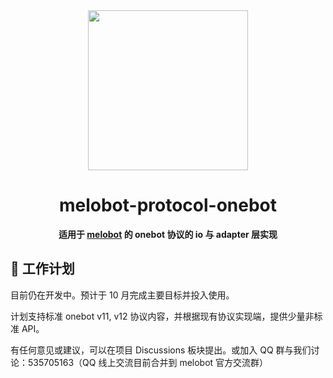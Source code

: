 <div align="center">
  <img width=256 src="https://github.com/Meloland/melobot/blob/main/docs/source/_static/logo.png?raw=true" />
  <h1>melobot-protocol-onebot</h1>
  <p>
    <strong>适用于 <a href="https://github.com/meloland/melobot">melobot</a> 的 onebot 协议的 io 与 adapter 层实现</strong>
  </p>
</div>

## 🔄 工作计划

目前仍在开发中。预计于 10 月完成主要目标并投入使用。

计划支持标准 onebot v11, v12 协议内容，并根据现有协议实现端，提供少量非标准 API。

有任何意见或建议，可以在项目 Discussions 板块提出。或加入 QQ 群与我们讨论：535705163（QQ 线上交流目前合并到 melobot 官方交流群）
